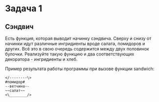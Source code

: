 # Задача 1
## Сэндвич
Есть функция, которая выводит начинку сэндвича. Сверху и снизу от начинки идут различные ингридиенты вроде салата, помидоров и других. Всё это в свою очередь содержится между двух половинок булочки. Реализуйте такую функцию и два соответствующих декоратора - ингридиенты и хлеб.

Пример результата работы программы при вызове функции sandwich:
```
</--------\>
#помидор#
--ветчина--
~~салат~~
<\________/>
```